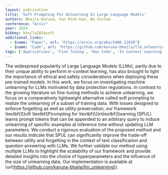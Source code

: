 ```yaml
---
layout: publication
title: 'Soft Prompting For Unlearning In Large Language Models'
authors: Bhaila Karuna, Van Minh-hao, Wu Xintao
conference: "Arxiv"
year: 2024
bibkey: bhaila2024soft
additional_links:
  - {name: "Paper", url: "https://arxiv.org/abs/2406.12038"}
  - {name: "Code", url: "https://github.com/karuna-bhaila/llm_unlearning"}
tags: ['Applications', 'Fine Tuning', 'Has Code', 'In Context Learning', 'Pretraining Methods', 'Prompting', 'Reinforcement Learning', 'Responsible AI', 'Tools', 'Training Techniques']
---
```

The widespread popularity of Large Language Models (LLMs), partly due to
their unique ability to perform in-context learning, has also brought to light
the importance of ethical and safety considerations when deploying these
pre-trained models. In this work, we focus on investigating machine unlearning
for LLMs motivated by data protection regulations. In contrast to the growing
literature on fine-tuning methods to achieve unlearning, we focus on a
comparatively lightweight alternative called soft prompting to realize the
unlearning of a subset of training data. With losses designed to enforce
forgetting as well as utility preservation, our framework \textbf\{S\}oft
\textbf\{P\}rompting for \textbf\{U\}n\textbf\{l\}earning (SPUL) learns prompt tokens
that can be appended to an arbitrary query to induce unlearning of specific
examples at inference time without updating LLM parameters. We conduct a
rigorous evaluation of the proposed method and our results indicate that SPUL
can significantly improve the trade-off between utility and forgetting in the
context of text classification and question answering with LLMs. We further
validate our method using multiple LLMs to highlight the scalability of our
framework and provide detailed insights into the choice of hyperparameters and
the influence of the size of unlearning data. Our implementation is available
at \url\{https://github.com/karuna-bhaila/llm_unlearning\}.
